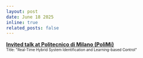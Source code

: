 ```yaml
---
layout: post
date: June 18 2025
inline: true
related_posts: false
---
```


<b> <a target="_blank" rel="noopener noreferrer" href="https://mavridischristos.github.io/cv/"> Invited talk at Politecnico di Milano (PoliMi)</a></b>
<br> <font size="1">Title: "Real-Time Hybrid System Identification and Learning-based Control"</font> 